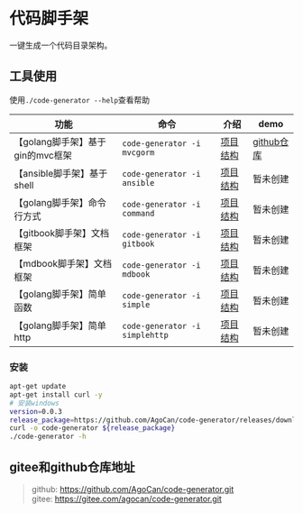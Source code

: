 
# 代码脚手架

一键生成一个代码目录架构。

## 工具使用

使用`./code-generator --help`查看帮助

|功能|命令|介绍|demo|
|---|---|---|---|
|【golang脚手架】基于gin的mvc框架|`code-generator -i mvcgorm`|[项目结构](./docs/mvc.md)|[github仓库](https://github.com/AgoCan/mvc-demo)|
|【ansible脚手架】基于shell|`code-generator -i ansible`|[项目结构](./docs/ansible.md)|暂未创建|
|【golang脚手架】命令行方式|`code-generator -i command`|[项目结构](./docs/command.md)|暂未创建|
|【gitbook脚手架】文档框架|`code-generator -i gitbook`|[项目结构](./docs/gitbook.md)|暂未创建|
|【mdbook脚手架】文档框架|`code-generator -i mdbook`|[项目结构](./docs/mdbook.md)|暂未创建|
|【golang脚手架】简单函数|`code-generator -i simple`|[项目结构](./docs/simple.md)|暂未创建|
|【golang脚手架】简单http|`code-generator -i simplehttp`|[项目结构](./docs/http.md)|暂未创建|

### 安装

```bash
apt-get update 
apt-get install curl -y
# 安装windows
version=0.0.3
release_package=https://github.com/AgoCan/code-generator/releases/download/${version}/code-generator-windows-amd64
curl -o code-generator ${release_package}
./code-generator -h
```

## gitee和github仓库地址

> github: https://github.com/AgoCan/code-generator.git  
> gitee: https://gitee.com/agocan/code-generator.git  
